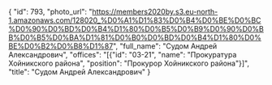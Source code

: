 {
    "id": 793,
    "photo_url": "https://members2020by.s3.eu-north-1.amazonaws.com/128020_%D0%A1%D1%83%D0%B4%D0%BE%D0%BC%D0%90%D0%BD%D0%B4%D1%80%D0%B5%D0%B9%D0%90%D0%BB%D0%B5%D0%BA%D1%81%D0%B0%D0%BD%D0%B4%D1%80%D0%BE%D0%B2%D0%B8%D1%87",
    "full_name": "Судом Андрей Александрович",
    "offices": "[{\"id\": \"03-21\", \"name\": \"Прокуратура Хойникского района\", \"position\": \"Прокурор Хойникского района\"}]",
    "title": "Судом Андрей Александрович"
}
